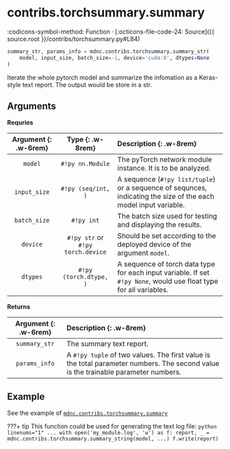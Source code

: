 # contribs.torchsummary.summary

:codicons-symbol-method: Function · [:octicons-file-code-24: Source]({{ source.root }}/contribs/torchsummary.py#L84)

```python
summary_str, params_info = mdnc.contribs.torchsummary.summary_str(
    model, input_size, batch_size=-1, device='cuda:0', dtypes=None
)
```

Iterate the whole pytorch model and summarize the infomation as a Keras-style text report. The output would be store in a str.

## Arguments

**Requries**

| Argument {: .w-6rem} | Type {: .w-8rem} | Description {: .w-8rem} |
| :------: | :-----: | :---------- |
| `model`  | `#!py nn.Module` | The pyTorch network module instance. It is to be analyzed. |
| `input_size` | `#!py (seq/int, )` | A sequence (`#!py list/tuple`) or a sequence of sequnces, indicating the size of the each model input variable. |
| `batch_size` | `#!py int` | The batch size used for testing and displaying the results. |
| `device` | `#!py str` or<br>`#!py torch.device` | Should be set according to the deployed device of the argument `model`. |
| `dtypes` | `#!py (torch.dtype, )` | A sequence of torch data type for each input variable. If set `#!py None`, would use float type for all variables. |

**Returns**

| Argument {: .w-6rem} | Description {: .w-8rem} |
| :------: | :---------- |
| `summary_str` | The summary text report. |
| `params_info` | A `#!py tuple` of two values. The first value is the total parameter numbers. The second value is the trainable parameter numbers. |

## Example

See the example of [`mdnc.contribs.torchsummary.summary`](../summary/#example)

???+ tip
    This function could be used for generating the text log file:
    ```python linenums="1"
    ...
    with open('my_module.log', 'w') as f:
        report, _ = mdnc.contribs.torchsummary.summary_string(model, ...)
        f.write(report)
    ```
